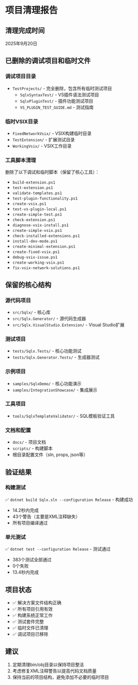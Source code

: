 # 项目清理报告

## 清理完成时间
2025年9月20日

## 已删除的调试项目和临时文件

### 调试项目目录
- `TestProjects/` - 完全删除，包含所有临时测试项目
  - `SqlxSyntaxTest/` - VS插件语法测试项目
  - `SqlxPluginTest/` - 插件功能测试项目
  - `VS_PLUGIN_TEST_GUIDE.md` - 测试指南

### 临时VSIX目录
- `FixedNetworkVsix/` - VSIX构建临时目录
- `TestExtension/` - 扩展测试目录
- `WorkingVsix/` - VSIX工作目录

### 工具脚本清理
删除了以下调试和临时脚本（保留了核心工具）：
- `build-extension.ps1`
- `test-extension.ps1`
- `validate-templates.ps1`
- `test-plugin-functionality.ps1`
- `create-vsix.ps1`
- `test-vs-plugin-local.ps1`
- `create-simple-test.ps1`
- `check-extension.ps1`
- `diagnose-vsix-install.ps1`
- `create-simple-vsix.ps1`
- `check-installed-extensions.ps1`
- `install-dev-mode.ps1`
- `create-minimal-extension.ps1`
- `create-fixed-vsix.ps1`
- `debug-vsix-issue.ps1`
- `create-working-vsix.ps1`
- `fix-vsix-network-solutions.ps1`

## 保留的核心结构

### 源代码项目
- `src/Sqlx/` - 核心库
- `src/Sqlx.Generator/` - 源代码生成器
- `src/Sqlx.VisualStudio.Extension/` - Visual Studio扩展

### 测试项目
- `tests/Sqlx.Tests/` - 核心功能测试
- `tests/Sqlx.Generator.Tests/` - 生成器测试

### 示例项目
- `samples/SqlxDemo/` - 核心功能演示
- `samples/IntegrationShowcase/` - 集成展示

### 工具项目
- `tools/SqlxTemplateValidator/` - SQL模板验证工具

### 文档和配置
- `docs/` - 项目文档
- `scripts/` - 构建脚本
- 根目录配置文件（sln, props, json等）

## 验证结果

### 构建测试
✅ `dotnet build Sqlx.sln --configuration Release` - 构建成功
- 14.2秒内完成
- 43个警告（主要是XML注释缺失）
- 所有项目编译通过

### 单元测试
✅ `dotnet test --configuration Release` - 测试通过
- 383个测试全部通过
- 0个失败
- 13.4秒内完成

## 项目状态
- ✅ 解决方案文件结构正确
- ✅ 所有项目引用有效
- ✅ 构建系统正常工作
- ✅ 测试套件完整
- ✅ 临时文件已清理
- ✅ 调试项目已移除

## 建议
1. 定期清理bin/obj目录以保持项目整洁
2. 考虑修复XML注释警告以提高代码文档质量
3. 保持当前的项目结构，避免添加不必要的临时项目
